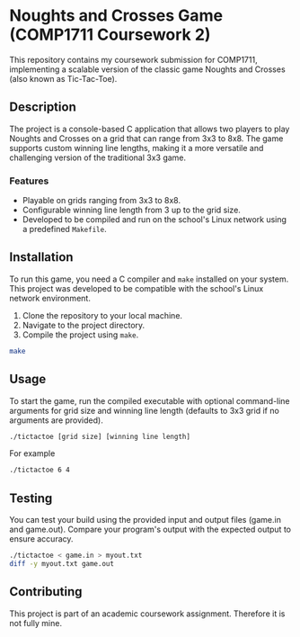 # Noughts and Crosses Game (COMP1711 Coursework 2)

This repository contains my coursework submission for COMP1711, implementing a scalable version of the classic game Noughts and Crosses (also known as Tic-Tac-Toe).

## Description

The project is a console-based C application that allows two players to play Noughts and Crosses on a grid that can range from 3x3 to 8x8. The game supports custom winning line lengths, making it a more versatile and challenging version of the traditional 3x3 game.

### Features

- Playable on grids ranging from 3x3 to 8x8.
- Configurable winning line length from 3 up to the grid size.
- Developed to be compiled and run on the school's Linux network using a predefined `Makefile`.

## Installation

To run this game, you need a C compiler and `make` installed on your system. This project was developed to be compatible with the school's Linux network environment.

1. Clone the repository to your local machine.
2. Navigate to the project directory.
3. Compile the project using `make`.

```bash
make
```

## Usage
To start the game, run the compiled executable with optional command-line arguments for grid size and winning line length (defaults to 3x3 grid if no arguments are provided).
```bash
./tictactoe [grid size] [winning line length]
```
For example
```bash
./tictactoe 6 4
```

## Testing

You can test your build using the provided input and output files (game.in and game.out). Compare your program's output with the expected output to ensure accuracy.
```bash
./tictactoe < game.in > myout.txt
diff -y myout.txt game.out
```
## Contributing

This project is part of an academic coursework assignment. Therefore it is not fully mine.
